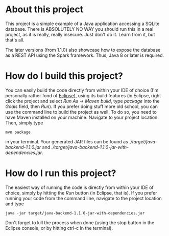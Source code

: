 # About this project

This project is a simple example of a Java application accessing a SQLite
database. There is ABSOLUTELY NO WAY you should run this in a real project, as
it is really, really insecure. Just don't do it. Learn from it, but that's all.

The later versions (from 1.1.0) also showcase how to expose the database as a
REST API using the Spark framework. Thus, Java 8 or later is required.

# How do I build this project?

You can easily build the code directly from within your IDE of choice (I'm
personally rather fond of [Eclipse](http://www.eclipse.org)), using its build
features (in Eclipse, right click the project and select *Run As* ->
*Maven build*, type *package* into the *Goals* field, then *Run*). If you
prefer doing stuff more old school, you can use the command line to build the
project as well. To do so, you need to have Maven installed on your machine.
Navigate to your project location. Then, simply type

    mvn package

in your terminal. Your generated JAR files can be found as
*./target/java-backend-1.1.0.jar* and
*./target/java-backend-1.1.0-jar-with-dependencies.jar*.

# How do I run this project?

The easiest way of running the code is directly from within your IDE of choice,
simply by hitting the *Run* button (in Eclipse, that is). If you prefer running
your code from the command line, navigate to the project location and type

    java -jar target/java-backend-1.1.0-jar-with-dependencies.jar

Don't forget to kill the process when done (using the stop button in the
Eclipse console, or by hitting ctrl-c in the terminal).
